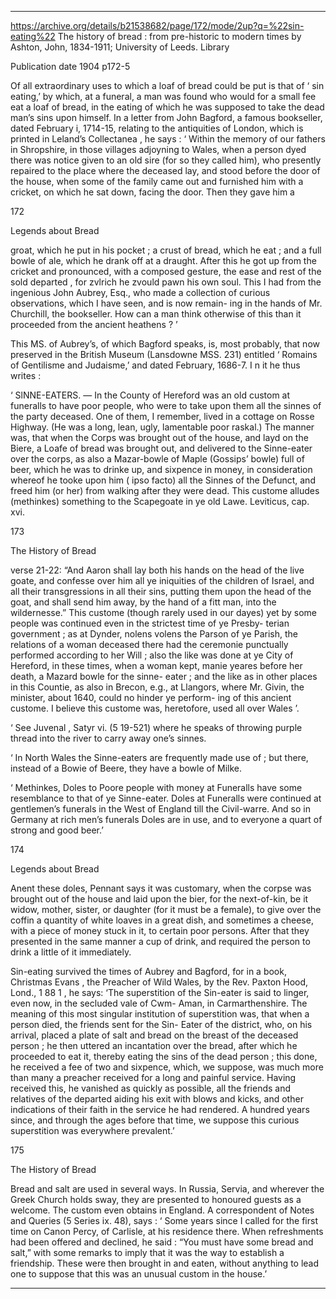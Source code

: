 

---
https://archive.org/details/b21538682/page/172/mode/2up?q=%22sin-eating%22
The history of bread : from pre-historic to modern times
by Ashton, John, 1834-1911; University of Leeds. Library

Publication date 1904
p172-5


Of all extraordinary uses to which a loaf of bread 
could be put is that of ‘ sin eating,’ by which, at a 
funeral, a man was found who would for a small fee 
eat a loaf of bread, in the eating of which he was 
supposed to take the dead man’s sins upon himself. 
In a letter from John Bagford, a famous bookseller, 
dated February i, 1714-15, relating to the antiquities 
of London, which is printed in Leland’s Collectanea , 
he says : ‘ Within the memory of our fathers in 
Shropshire, in those villages adjoyning to Wales, 
when a person dyed there was notice given to an old 
sire (for so they called him), who presently repaired 
to the place where the deceased lay, and stood before 
the door of the house, when some of the family came 
out and furnished him with a cricket, on which he 
sat down, facing the door. Then they gave him a 

172 



Legends about Bread 

groat, which he put in his pocket ; a crust of bread, 
which he eat ; and a full bowle of ale, which he drank 
off at a draught. After this he got up from the 
cricket and pronounced, with a composed gesture, the 
ease and rest of the sold departed , for zvlrich he zvould 
pawn his own soul. This I had from the ingenious 
John Aubrey, Esq., who made a collection of curious 
observations, which I have seen, and is now remain- 
ing in the hands of Mr. Churchill, the bookseller. 
How can a man think otherwise of this than it 
proceeded from the ancient heathens ? ’ 

This MS. of Aubrey’s, of which Bagford speaks, 
is, most probably, that now preserved in the British 
Museum (Lansdowne MSS. 231) entitled ‘ Romains 
of Gentilisme and Judaisme,’ and dated February, 
1686-7. I n it he thus writes : 

‘ SlNNE-EATERS. — In the County of Hereford was 
an old custom at funeralls to have poor people, who 
were to take upon them all the sinnes of the party 
deceased. One of them, I remember, lived in a 
cottage on Rosse Highway. (He was a long, lean, 
ugly, lamentable poor raskal.) The manner was, that 
when the Corps was brought out of the house, and 
layd on the Biere, a Loafe of bread was brought out, 
and delivered to the Sinne-eater over the corps, as 
also a Mazar-bowle of Maple (Gossips’ bowle) full 
of beer, which he was to drinke up, and sixpence in 
money, in consideration whereof he tooke upon him 
( ipso facto) all the Sinnes of the Defunct, and freed 
him (or her) from walking after they were dead. 
This custome alludes (methinkes) something to the 
Scapegoate in ye old Lawe. Leviticus, cap. xvi. 

173 



The History of Bread 

verse 21-22: “And Aaron shall lay both his hands 
on the head of the live goate, and confesse over him 
all ye iniquities of the children of Israel, and all their 
transgressions in all their sins, putting them upon the 
head of the goat, and shall send him away, by the hand 
of a fitt man, into the wildernesse.” This custome 
(though rarely used in our dayes) yet by some people 
was continued even in the strictest time of ye Presby- 
terian government ; as at Dynder, nolens volens the 
Parson of ye Parish, the relations of a woman deceased 
there had the ceremonie punctually performed according 
to her Will ; also the like was done at ye City of 
Hereford, in these times, when a woman kept, manie 
yeares before her death, a Mazard bowle for the sinne- 
eater ; and the like as in other places in this Countie, 
as also in Brecon, e.g., at Llangors, where Mr. Givin, 
the minister, about 1640, could no hinder ye perform- 
ing of this ancient custome. I believe this custome 
was, heretofore, used all over Wales ’. 

‘ See Juvenal , Satyr vi. (5 19-521) where he speaks 
of throwing purple thread into the river to carry away 
one’s sinnes. 

‘ In North Wales the Sinne-eaters are frequently 
made use of ; but there, instead of a Bowie of Beere, 
they have a bowle of Milke. 

‘ Methinkes, Doles to Poore people with money 
at Funeralls have some resemblance to that of ye 
Sinne-eater. Doles at Funeralls were continued at 
gentlemen’s funerals in the West of England till 
the Civil-warre. And so in Germany at rich men’s 
funerals Doles are in use, and to everyone a quart of 
strong and good beer.’ 



174 



Legends about Bread 

Anent these doles, Pennant says it was customary, 
when the corpse was brought out of the house and 
laid upon the bier, for the next-of-kin, be it widow, 
mother, sister, or daughter (for it must be a female), 
to give over the coffin a quantity of white loaves in 
a great dish, and sometimes a cheese, with a piece 
of money stuck in it, to certain poor persons. After 
that they presented in the same manner a cup of 
drink, and required the person to drink a little of it 
immediately. 

Sin-eating survived the times of Aubrey and 
Bagford, for in a book, Christmas Evans , the Preacher 
of Wild Wales, by the Rev. Paxton Hood, Lond., 
1 88 1 , he says: ‘The superstition of the Sin-eater is 
said to linger, even now, in the secluded vale of Cwm- 
Aman, in Carmarthenshire. The meaning of this 
most singular institution of superstition was, that 
when a person died, the friends sent for the Sin- 
Eater of the district, who, on his arrival, placed a 
plate of salt and bread on the breast of the deceased 
person ; he then uttered an incantation over the 
bread, after which he proceeded to eat it, thereby 
eating the sins of the dead person ; this done, he 
received a fee of two and sixpence, which, we suppose, 
was much more than many a preacher received for a 
long and painful service. Having received this, he 
vanished as quickly as possible, all the friends and 
relatives of the departed aiding his exit with blows 
and kicks, and other indications of their faith in the 
service he had rendered. A hundred years since, 
and through the ages before that time, we suppose 
this curious superstition was everywhere prevalent.’ 

175 



The History of Bread 

Bread and salt are used in several ways. In 
Russia, Servia, and wherever the Greek Church holds 
sway, they are presented to honoured guests as a 
welcome. The custom even obtains in England. A 
correspondent of Notes and Queries (5 Series ix. 48), 
says : ‘ Some years since I called for the first time 
on Canon Percy, of Carlisle, at his residence there. 
When refreshments had been offered and declined, 
he said : “You must have some bread and salt,” with 
some remarks to imply that it was the way to establish 
a friendship. These were then brought in and eaten, 
without anything to lead one to suppose that this was 
an unusual custom in the house.’ 

---


